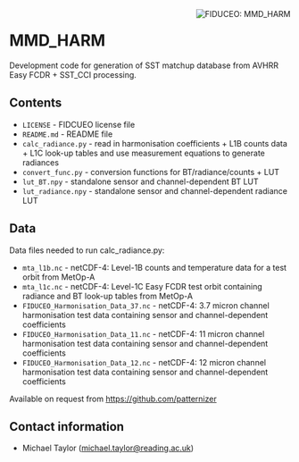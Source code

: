 
<img alt="FIDUCEO: MMD_HARM" align="right" src="http://www.fiduceo.eu/sites/default/files/FIDUCEO-logo.png">

# MMD_HARM

Development code for generation of SST matchup database from AVHRR Easy FCDR + SST_CCI processing.

## Contents

* `LICENSE` - FIDCUEO license file
* `README.md` - README file
* `calc_radiance.py` - read in harmonisation coefficients + L1B counts data + L1C look-up tables and use measurement equations to generate radiances
* `convert_func.py` - conversion functions for BT/radiance/counts + LUT
* `lut_BT.npy` - standalone sensor and channel-dependent BT LUT
* `lut_radiance.npy` - standalone sensor and channel-dependent radiance LUT

## Data

Data files needed to run calc_radiance.py:

* `mta_l1b.nc` - netCDF-4: Level-1B counts and temperature data for a test orbit from MetOp-A
* `mta_l1c.nc` - netCDF-4: Level-1C Easy FCDR test orbit containing radiance and BT look-up tables from MetOp-A
* `FIDUCEO_Harmonisation_Data_37.nc` - netCDF-4: 3.7 micron channel harmonisation test data containing sensor and channel-dependent coefficients
* `FIDUCEO_Harmonisation_Data_11.nc` - netCDF-4: 11 micron channel harmonisation test data containing sensor and channel-dependent coefficients
* `FIDUCEO_Harmonisation_Data_12.nc` - netCDF-4: 12 micron channel harmonisation test data containing sensor and channel-dependent coefficients

Available on request from https://github.com/patternizer

## Contact information

* Michael Taylor (michael.taylor@reading.ac.uk)



